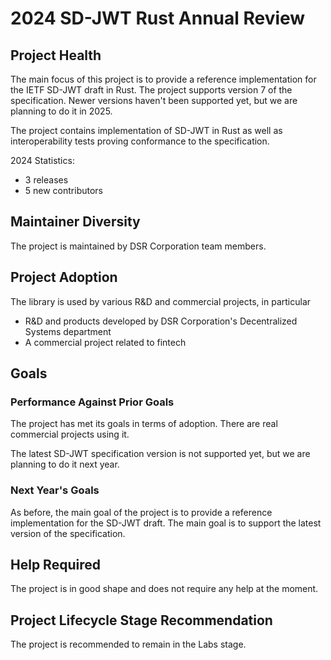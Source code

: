 # 2024 SD-JWT Rust Annual Review

## Project Health

The main focus of this project is to provide a reference implementation for the IETF SD-JWT draft in Rust. The project supports version 7 of the specification. Newer versions haven't been supported yet, but we are planning to do it in 2025.

The project contains implementation of SD-JWT in Rust as well as interoperability tests proving conformance to the specification.

2024 Statistics:

- 3 releases
- 5 new contributors

## Maintainer Diversity

The project is maintained by DSR Corporation team members.

## Project Adoption

The library is used by various R&D and commercial projects, in particular

- R&D and products developed by DSR Corporation's Decentralized Systems department
- A commercial project related to fintech

## Goals

### Performance Against Prior Goals

The project has met its goals in terms of adoption. There are real commercial projects using it.

The latest SD-JWT specification version is not supported yet, but we are planning to do it next year.

### Next Year's Goals

As before, the main goal of the project is to provide a reference implementation for the SD-JWT draft. The main goal is to support the latest version of the specification.

## Help Required

The project is in good shape and does not require any help at the moment.

## Project Lifecycle Stage Recommendation

The project is recommended to remain in the Labs stage.
